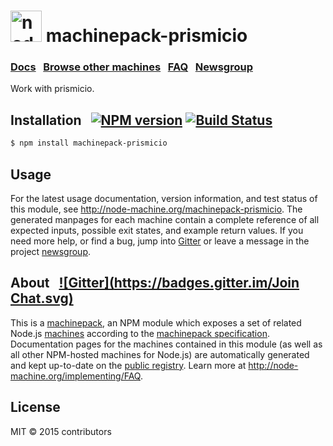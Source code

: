 
<h1>
  <a href="http://node-machine.org" title="Node-Machine public registry"><img alt="node-machine logo" title="Node-Machine Project" src="http://node-machine.org/images/machine-anthropomorph-for-white-bg.png" width="50" /></a>
  machinepack-prismicio
</h1>

### [Docs](http://node-machine.org/machinepack-prismicio) &nbsp; [Browse other machines](http://node-machine.org/machinepacks) &nbsp;  [FAQ](http://node-machine.org/implementing/FAQ)  &nbsp;  [Newsgroup](https://groups.google.com/forum/?hl=en#!forum/node-machine)

Work with prismicio.


## Installation &nbsp; [![NPM version](https://badge.fury.io/js/machinepack-prismicio.svg)](http://badge.fury.io/js/machinepack-prismicio) [![Build Status](https://travis-ci.org/mikermcneil/machinepack-prismicio.png?branch=master)](https://travis-ci.org/mikermcneil/machinepack-prismicio)

```sh
$ npm install machinepack-prismicio
```

## Usage

For the latest usage documentation, version information, and test status of this module, see <a href="http://node-machine.org/machinepack-prismicio" title="Work with prismicio. (for node.js)">http://node-machine.org/machinepack-prismicio</a>.  The generated manpages for each machine contain a complete reference of all expected inputs, possible exit states, and example return values.  If you need more help, or find a bug, jump into [Gitter](https://gitter.im/node-machine/general) or leave a message in the project [newsgroup](https://groups.google.com/forum/?hl=en#!forum/node-machine).

## About  &nbsp; [![Gitter](https://badges.gitter.im/Join Chat.svg)](https://gitter.im/node-machine/general?utm_source=badge&utm_medium=badge&utm_campaign=pr-badge&utm_content=badge)

This is a [machinepack](http://node-machine.org/machinepacks), an NPM module which exposes a set of related Node.js [machines](http://node-machine.org/spec/machine) according to the [machinepack specification](http://node-machine.org/spec/machinepack).
Documentation pages for the machines contained in this module (as well as all other NPM-hosted machines for Node.js) are automatically generated and kept up-to-date on the <a href="http://node-machine.org" title="Public machine registry for Node.js">public registry</a>.
Learn more at <a href="http://node-machine.org/implementing/FAQ" title="Machine Project FAQ (for implementors)">http://node-machine.org/implementing/FAQ</a>.

## License

MIT &copy; 2015 contributors


